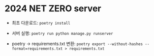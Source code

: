 # 2024 NET ZERO server

- 최초 다운로드: `poetry install`

- 서버 실행: `poetry run python manage.py runserver`

- poetry -> requirements.txt 변환: `poetry export --without-hashes --format=requirements.txt > requirements.txt`